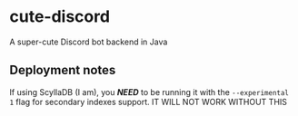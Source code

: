 # cute-discord

A super-cute Discord bot backend in Java

## Deployment notes

If using ScyllaDB (I am), you ***NEED*** to be running it with the `--experimental 1` flag for secondary indexes support. IT 
WILL NOT WORK WITHOUT THIS